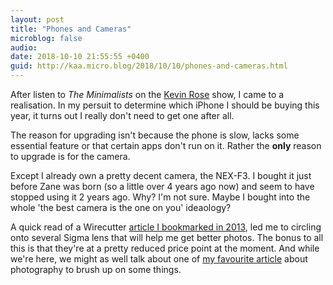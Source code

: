 ```yaml
---
layout: post
title: "Phones and Cameras"
microblog: false
audio: 
date: 2018-10-10 21:55:55 +0400
guid: http://kaa.micro.blog/2018/10/10/phones-and-cameras.html
---
```

After listen to _The Minimalists_ on the [Kevin Rose](https://www.kevinrose.com) show, I came to a realisation. In my persuit to determine which iPhone I should be buying this year, it turns out I really don't need to get one after all.

The reason for upgrading isn't because the phone is slow, lacks some essential feature or that certain apps don't run on it. Rather the **only** reason to upgrade is for the camera. 

Except I already own a pretty decent camera, the NEX-F3. I bought it just before Zane was born (so a little over 4 years ago now) and seem to have stopped using it 2 years ago. Why? I'm not sure. Maybe I bought into the whole 'the best camera is the one on you' ideaology? 

A quick read of a Wirecutter [article I bookmarked in 2013](https://thewirecutter.com/reviews/first-sony-e-mount-lenses-to-buy/), led me to circling onto several Sigma lens that will help me get better photos. The bonus to all this is that they're at a pretty reduced price point at the moment. And while we're here, we might as well talk about one of [my favourite article](https://prolost.com/blog/2013/12/11/how-to-take-good-photos-for-under-1000.html) about photography to brush up on some things.
